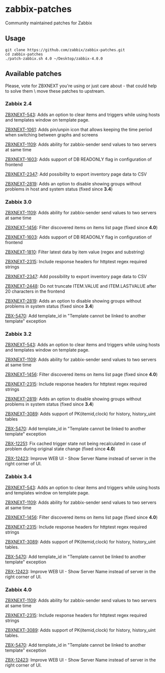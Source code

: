 zabbix-patches
==============

Community maintained patches for Zabbix

## Usage

```
git clone https://github.com/zabbix/zabbix-patches.git
cd zabbix-patches
./patch-zabbix.sh 4.0 ~/Desktop/zabbix-4.0.0
```

## Available patches

Please, vote for ZBXNEXT you're using or just care about - that could help to solve them \ move these patches to upstream.

### Zabbix 2.4

[ZBXNEXT-543](https://support.zabbix.com/browse/ZBXNEXT-543): Adds an option to clear items and triggers while using hosts and templates window on template page.

[ZBXNEXT-1061](https://support.zabbix.com/browse/ZBXNEXT-1061): Adds pin/unpin icon that allows keeping the time period when switching between graphs and screens

[ZBXNEXT-1109](https://support.zabbix.com/browse/ZBXNEXT-1109): Adds ability for zabbix-sender send values to two servers at same time

[ZBXNEXT-1603](https://support.zabbix.com/browse/ZBXNEXT-1603): Adds support of DB READONLY flag in configuration of frontend

[ZBXNEXT-2347](https://support.zabbix.com/browse/ZBXNEXT-2347): Add possibility to export inventory page data to CSV

[ZBXNEXT-2819](https://support.zabbix.com/browse/ZBXNEXT-2819): Adds an option to disable showing groups without problems in host and system status (fixed since **3.4**)

### Zabbix 3.0

[ZBXNEXT-1109](https://support.zabbix.com/browse/ZBXNEXT-1109): Adds ability for zabbix-sender send values to two servers at same time

[ZBXNEXT-1456](https://support.zabbix.com/browse/ZBXNEXT-1456): Filter discovered items on items list page (fixed since **4.0**)

[ZBXNEXT-1603](https://support.zabbix.com/browse/ZBXNEXT-1603): Adds support of DB READONLY flag in configuration of frontend

[ZBXNEXT-1810](https://support.zabbix.com/browse/ZBXNEXT-1810): Filter latest data by item value (regex and substring)

[ZBXNEXT-2315](https://support.zabbix.com/browse/ZBXNEXT-2315): Include response headers for httptest regex required strings

[ZBXNEXT-2347](https://support.zabbix.com/browse/ZBXNEXT-2347): Add possibility to export inventory page data to CSV

[ZBXNEXT-2448](https://support.zabbix.com/browse/ZBXNEXT-2448): Do not truncate ITEM.VALUE and ITEM.LASTVALUE after 20 characters in the frontend

[ZBXNEXT-2819](https://support.zabbix.com/browse/ZBXNEXT-2819): Adds an option to disable showing groups without problems in system status (fixed since **3.4**)

[ZBX-5470](https://support.zabbix.com/browse/ZBX-5470): Add template_id in "Template cannot be linked to another template" exception

### Zabbix 3.2

[ZBXNEXT-543](https://support.zabbix.com/browse/ZBXNEXT-543): Adds an option to clear items and triggers while using hosts and templates window on template page.

[ZBXNEXT-1109](https://support.zabbix.com/browse/ZBXNEXT-1109): Adds ability for zabbix-sender send values to two servers at same time

[ZBXNEXT-1456](https://support.zabbix.com/browse/ZBXNEXT-1456): Filter discovered items on items list page (fixed since **4.0**)

[ZBXNEXT-2315](https://support.zabbix.com/browse/ZBXNEXT-2315): Include response headers for httptest regex required strings

[ZBXNEXT-2819](https://support.zabbix.com/browse/ZBXNEXT-2819): Adds an option to disable showing groups without problems in system status (fixed since **3.4**)

[ZBXNEXT-3089](https://support.zabbix.com/browse/ZBXNEXT-3089): Adds support of PK(itemid,clock) for history, history_uint tables

[ZBX-5470](https://support.zabbix.com/browse/ZBX-5470): Add template_id in "Template cannot be linked to another template" exception

[ZBX-12251](https://support.zabbix.com/browse/ZBX-12251): Fix cached trigger state not being recalculated in case of problem during original state change (fixed since **4.0**)

[ZBX-12423](https://support.zabbix.com/browse/ZBX-12423): Improve WEB UI - Show Server Name instead of server in the right corner of UI.

### Zabbix **3.4**

[ZBXNEXT-543](https://support.zabbix.com/browse/ZBXNEXT-543): Adds an option to clear items and triggers while using hosts and templates window on template page.

[ZBXNEXT-1109](https://support.zabbix.com/browse/ZBXNEXT-1109): Adds ability for zabbix-sender send values to two servers at same time

[ZBXNEXT-1456](https://support.zabbix.com/browse/ZBXNEXT-1456): Filter discovered items on items list page (fixed since **4.0**)

[ZBXNEXT-2315](https://support.zabbix.com/browse/ZBXNEXT-2315): Include response headers for httptest regex required strings

[ZBXNEXT-3089](https://support.zabbix.com/browse/ZBXNEXT-3089): Adds support of PK(itemid,clock) for history, history_uint tables.

[ZBX-5470](https://support.zabbix.com/browse/ZBX-5470): Add template_id in "Template cannot be linked to another template" exception

[ZBX-12423](https://support.zabbix.com/browse/ZBX-12423): Improve WEB UI - Show Server Name instead of server in the right corner of UI.

### Zabbix **4.0**

[ZBXNEXT-1109](https://support.zabbix.com/browse/ZBXNEXT-1109): Adds ability for zabbix-sender send values to two servers at same time

[ZBXNEXT-2315](https://support.zabbix.com/browse/ZBXNEXT-2315): Include response headers for httptest regex required strings

[ZBXNEXT-3089](https://support.zabbix.com/browse/ZBXNEXT-3089): Adds support of PK(itemid,clock) for history, history_uint tables.

[ZBX-5470](https://support.zabbix.com/browse/ZBX-5470): Add template_id in "Template cannot be linked to another template" exception

[ZBX-12423](https://support.zabbix.com/browse/ZBX-12423): Improve WEB UI - Show Server Name instead of server in the right corner of UI.
